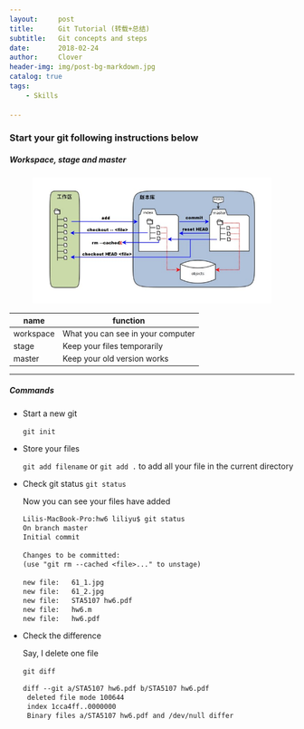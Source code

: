 ```yaml
---
layout:     post
title:      Git Tutorial (转载+总结)
subtitle:   Git concepts and steps
date:       2018-02-24
author:     Clover
header-img: img/post-bg-markdown.jpg
catalog: true
tags:
    - Skills

---
```


### Start your git following instructions below

##### Workspace, stage and master
<figure>
  <img src="/img/git-concept.jpg" alt="Image" />
</figure>

|    name    | function |
| ---------- | --- |
|workspace|What you can see in your computer|
|stage    |Keep your files temporarily|
|master   |Keep your old version works| 

______________________________________________

##### Commands

- Start a new git

    `git init`

- Store your files

    `git add filename` or `git add .` to add all your file in the current directory
    
- Check git status
    `git status`
    
    Now you can see your files have added 
    
    ```
    Lilis-MacBook-Pro:hw6 liliyu$ git status
    On branch master
    Initial commit

    Changes to be committed:
    (use "git rm --cached <file>..." to unstage)

	new file:   61_1.jpg
	new file:   61_2.jpg
	new file:   STA5107 hw6.pdf
	new file:   hw6.m
	new file:   hw6.pdf
    ```
  
- Check the difference 
   
   Say, I delete one file
   
   `git diff`
   
   ```
   diff --git a/STA5107 hw6.pdf b/STA5107 hw6.pdf
	deleted file mode 100644
	index 1cca4ff..0000000
	Binary files a/STA5107 hw6.pdf and /dev/null differ
   ```
    


